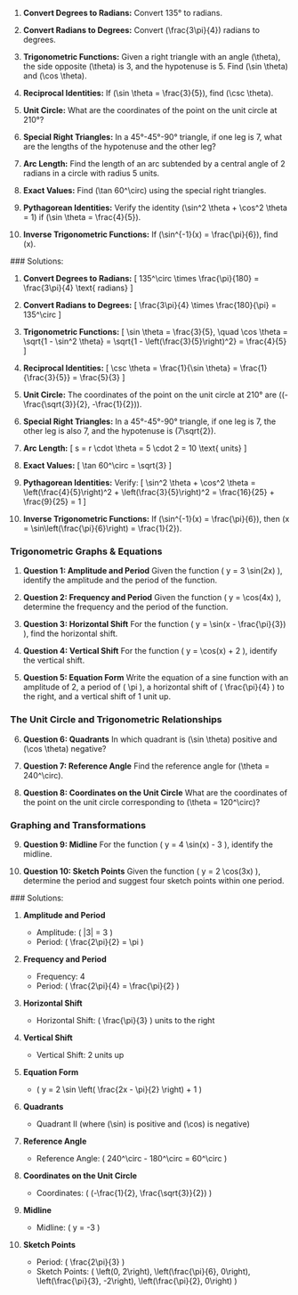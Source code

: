 

1. **Convert Degrees to Radians:**
   Convert 135° to radians.

2. **Convert Radians to Degrees:**
   Convert \(\frac{3\pi}{4}\) radians to degrees.

3. **Trigonometric Functions:**
   Given a right triangle with an angle \(\theta\), the side opposite \(\theta\) is 3, and the hypotenuse is 5. Find \(\sin \theta\) and \(\cos \theta\).

4. **Reciprocal Identities:**
   If \(\sin \theta = \frac{3}{5}\), find \(\csc \theta\).

5. **Unit Circle:**
   What are the coordinates of the point on the unit circle at 210°?

6. **Special Right Triangles:**
   In a 45°-45°-90° triangle, if one leg is 7, what are the lengths of the hypotenuse and the other leg?

7. **Arc Length:**
   Find the length of an arc subtended by a central angle of 2 radians in a circle with radius 5 units.

8. **Exact Values:**
   Find \(\tan 60^\circ\) using the special right triangles.

9. **Pythagorean Identities:**
   Verify the identity \(\sin^2 \theta + \cos^2 \theta = 1\) if \(\sin \theta = \frac{4}{5}\).

10. **Inverse Trigonometric Functions:**
    If \(\sin^{-1}(x) = \frac{\pi}{6}\), find \(x\).
<div style="page-break-after: always"></div>
### Solutions:

1. **Convert Degrees to Radians:**
   \[
   135^\circ \times \frac{\pi}{180} = \frac{3\pi}{4} \text{ radians}
   \]

2. **Convert Radians to Degrees:**
   \[
   \frac{3\pi}{4} \times \frac{180}{\pi} = 135^\circ
   \]

3. **Trigonometric Functions:**
   \[
   \sin \theta = \frac{3}{5}, \quad \cos \theta = \sqrt{1 - \sin^2 \theta} = \sqrt{1 - \left(\frac{3}{5}\right)^2} = \frac{4}{5}
   \]

4. **Reciprocal Identities:**
   \[
   \csc \theta = \frac{1}{\sin \theta} = \frac{1}{\frac{3}{5}} = \frac{5}{3}
   \]

5. **Unit Circle:**
   The coordinates of the point on the unit circle at 210° are \((- \frac{\sqrt{3}}{2}, -\frac{1}{2})\).

6. **Special Right Triangles:**
   In a 45°-45°-90° triangle, if one leg is 7, the other leg is also 7, and the hypotenuse is \(7\sqrt{2}\).

7. **Arc Length:**
   \[
   s = r \cdot \theta = 5 \cdot 2 = 10 \text{ units}
   \]

8. **Exact Values:**
   \[
   \tan 60^\circ = \sqrt{3}
   \]

9. **Pythagorean Identities:**
   Verify:
   \[
   \sin^2 \theta + \cos^2 \theta = \left(\frac{4}{5}\right)^2 + \left(\frac{3}{5}\right)^2 = \frac{16}{25} + \frac{9}{25} = 1
   \]

10. **Inverse Trigonometric Functions:**
    If \(\sin^{-1}(x) = \frac{\pi}{6}\), then \(x = \sin\left(\frac{\pi}{6}\right) = \frac{1}{2}\).


<div style="page-break-after: always"></div>

### Trigonometric Graphs & Equations

1. **Question 1: Amplitude and Period**
   Given the function \( y = 3 \sin(2x) \), identify the amplitude and the period of the function.

2. **Question 2: Frequency and Period**
   Given the function \( y = \cos(4x) \), determine the frequency and the period of the function.

3. **Question 3: Horizontal Shift**
   For the function \( y = \sin(x - \frac{\pi}{3}) \), find the horizontal shift.

4. **Question 4: Vertical Shift**
   For the function \( y = \cos(x) + 2 \), identify the vertical shift.

5. **Question 5: Equation Form**
   Write the equation of a sine function with an amplitude of 2, a period of \( \pi \), a horizontal shift of \( \frac{\pi}{4} \) to the right, and a vertical shift of 1 unit up.

### The Unit Circle and Trigonometric Relationships

6. **Question 6: Quadrants**
   In which quadrant is \(\sin \theta\) positive and \(\cos \theta\) negative?

7. **Question 7: Reference Angle**
   Find the reference angle for \(\theta = 240^\circ\).

8. **Question 8: Coordinates on the Unit Circle**
   What are the coordinates of the point on the unit circle corresponding to \(\theta = 120^\circ\)?

### Graphing and Transformations

9. **Question 9: Midline**
   For the function \( y = 4 \sin(x) - 3 \), identify the midline.

10. **Question 10: Sketch Points**
    Given the function \( y = 2 \cos(3x) \), determine the period and suggest four sketch points within one period.

<div style="page-break-after: always"></div>
### Solutions:

1. **Amplitude and Period**
   - Amplitude: \( |3| = 3 \)
   - Period: \( \frac{2\pi}{2} = \pi \)

2. **Frequency and Period**
   - Frequency: 4
   - Period: \( \frac{2\pi}{4} = \frac{\pi}{2} \)

3. **Horizontal Shift**
   - Horizontal Shift: \( \frac{\pi}{3} \) units to the right

4. **Vertical Shift**
   - Vertical Shift: 2 units up

5. **Equation Form**
   - \( y = 2 \sin \left( \frac{2x - \pi}{2} \right) + 1 \)

6. **Quadrants**
   - Quadrant II (where \(\sin\) is positive and \(\cos\) is negative)

7. **Reference Angle**
   - Reference Angle: \( 240^\circ - 180^\circ = 60^\circ \)

8. **Coordinates on the Unit Circle**
   - Coordinates: \( (-\frac{1}{2}, \frac{\sqrt{3}}{2}) \)

9. **Midline**
   - Midline: \( y = -3 \)

10. **Sketch Points**
    - Period: \( \frac{2\pi}{3} \)
    - Sketch Points: \( \left(0, 2\right), \left(\frac{\pi}{6}, 0\right), \left(\frac{\pi}{3}, -2\right), \left(\frac{\pi}{2}, 0\right) \)